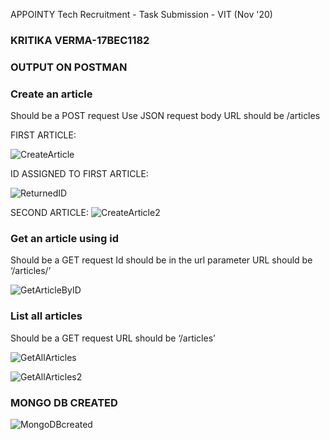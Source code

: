 APPOINTY Tech Recruitment - Task Submission - VIT (Nov '20)
### **KRITIKA VERMA-17BEC1182**

### **OUTPUT ON POSTMAN**


### **Create an article**


  Should be a POST request
  Use JSON request body
  URL should be /articles
  
  
  
  FIRST ARTICLE:
  
  
 ![CreateArticle](https://user-images.githubusercontent.com/61796895/98541418-70185580-22b5-11eb-8200-837709aee737.PNG)
 
 
 ID ASSIGNED TO FIRST ARTICLE:
 
 ![ReturnedID](https://user-images.githubusercontent.com/61796895/98541846-0fd5e380-22b6-11eb-91b4-5d493a6cfe52.PNG)

 
 SECOND ARTICLE:
![CreateArticle2](https://user-images.githubusercontent.com/61796895/98541524-96d68c00-22b5-11eb-879e-292d5fe79e0b.PNG)


### **Get an article using id**


Should be a GET request
Id should be in the url parameter
URL should be ‘/articles/<id here>’

![GetArticleByID](https://user-images.githubusercontent.com/61796895/98541752-ed43ca80-22b5-11eb-9cce-b340095f7b20.PNG)

### **List all articles**


Should be a GET request
URL should be ‘/articles’

![GetAllArticles](https://user-images.githubusercontent.com/61796895/98542087-63e0c800-22b6-11eb-9b02-2c07eee05b3a.PNG)

![GetAllArticles2](https://user-images.githubusercontent.com/61796895/98542113-6e9b5d00-22b6-11eb-835e-6f5ff8558129.PNG)

### **MONGO DB CREATED**

![MongoDBcreated](https://user-images.githubusercontent.com/61796895/98544543-2d0cb100-22ba-11eb-8226-c87f2727a05e.PNG)
